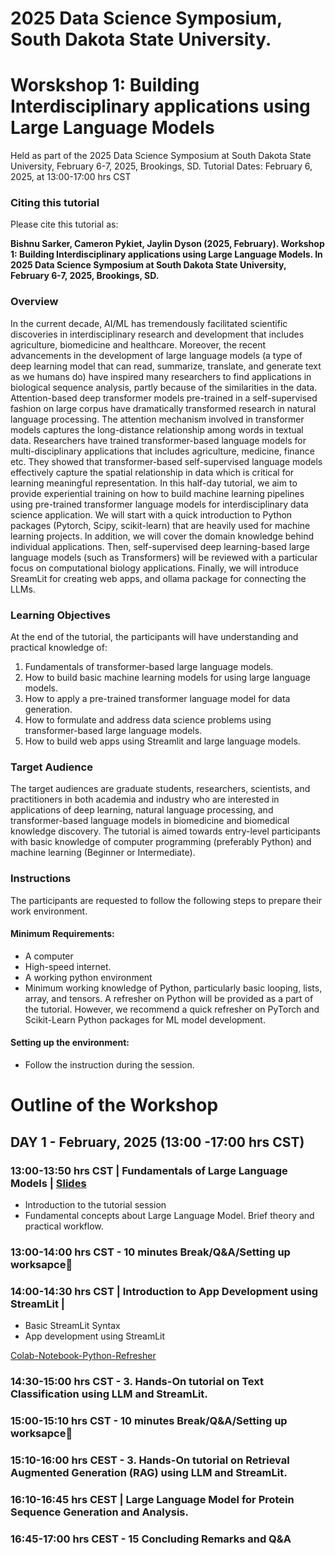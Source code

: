 # 2025 Data Science Symposium, South Dakota State University.

# Worskshop 1: Building Interdisciplinary applications using Large Language Models 
Held as part of  the 2025 Data Science Symposium at South Dakota State University, February 6-7, 2025, Brookings, SD. 
Tutorial Dates: February 6, 2025, at 13:00-17:00 hrs CST  
### Citing this tutorial
Please cite this tutorial as:

**Bishnu Sarker, Cameron Pykiet, Jaylin Dyson (2025, February). Workshop 1: Building Interdisciplinary applications using Large Language Models. In 2025 Data Science Symposium at South Dakota State University, February 6-7, 2025, Brookings, SD.**

### Overview
In the current decade, AI/ML has tremendously facilitated scientific discoveries in interdisciplinary research and development that includes agriculture, biomedicine and healthcare. Moreover, the recent advancements in the development of large language models (a type of deep learning model that can read, summarize, translate, and generate text as we humans do) have inspired many researchers to find applications in biological sequence analysis, partly because of the similarities in the data. Attention-based deep transformer models pre-trained in a self-supervised fashion on large corpus have dramatically transformed research in natural language processing. The attention mechanism involved in transformer models captures the long-distance relationship among words in textual data. Researchers have trained transformer-based language models for multi-disciplinary applications that includes agriculture, medicine, finance etc. They showed that transformer-based self-supervised language models effectively capture the spatial relationship in data which is critical for learning meaningful representation. 
In this half-day tutorial, we aim to provide experiential training on how to build machine learning pipelines using pre-trained transformer language models for interdisciplinary data science application. We will start with a quick introduction to Python packages (Pytorch, Scipy, scikit-learn) that are heavily used for machine learning projects. In addition, we will cover the domain knowledge behind individual applications. Then, self-supervised deep learning-based large language models (such as Transformers) will be reviewed with a particular focus on computational biology applications.  Finally, we will introduce SreamLit for creating web apps, and ollama package for connecting the LLMs. 



### Learning Objectives 
At the end of the tutorial, the participants will have understanding and practical knowledge of: 
1. Fundamentals of transformer-based large language models. 
3. How to build basic machine learning models for using large language models.  
5. How to apply a pre-trained transformer language model for data generation. 
7. How to formulate and address data science problems using transformer-based large language models. 
8. How to build web apps using Streamlit and large language models.


### Target Audience
The target audiences are graduate students, researchers, scientists, and practitioners in both academia and industry who are interested in applications of deep learning, natural language processing, and transformer-based language models in biomedicine and biomedical knowledge discovery. The tutorial is aimed towards entry-level participants with basic knowledge of computer programming (preferably Python) and machine learning (Beginner or Intermediate). 

### Instructions
The participants are requested to follow the following steps to prepare their work environment. 

#### Minimum Requirements:

- A computer
- High-speed internet. 
- A working python environment
- Minimum working knowledge of Python, particularly basic looping, lists, array, and tensors. A refresher on Python will be provided as a part of the tutorial. However, we recommend a quick refresher  on PyTorch and Scikit-Learn  Python packages for ML model development. 

#### Setting up the environment:
- Follow the instruction during the session.

# Outline of the Workshop

## DAY 1 - February, 2025 (13:00 -17:00 hrs CST)

### 13:00-13:50 hrs CST | Fundamentals of Large Language Models | [Slides]()
- Introduction to the tutorial session
- Fundamental concepts about Large Language Model. Brief theory and practical workflow.   

### 13:00-14:00 hrs CST  - 10 minutes Break/Q&A/Setting up worksapce
### 14:00-14:30 hrs CST | Introduction to App Development using StreamLit |
- Basic StreamLit Syntax
- App development using StreamLit

[Colab-Notebook-Python-Refresher](https://github.com/Bishnukuet/ISMB_ECCB_2023_VT2_LLM/blob/main/notebooks/Day%201-Part-1A-Python-Refresher.ipynb)

### 14:30-15:00 hrs CST  - 3.	Hands-On tutorial  on Text Classification using LLM and StreamLit. 

### 15:00-15:10 hrs CST  - 10 minutes Break/Q&A/Setting up worksapce

### 15:10-16:00 hrs CEST - 3.	Hands-On tutorial on Retrieval Augmented Generation (RAG) using LLM and StreamLit. 


### 16:10-16:45 hrs CEST | Large Language Model for Protein Sequence Generation and Analysis. 

### 16:45-17:00 hrs CEST  - 15 Concluding Remarks and Q&A
